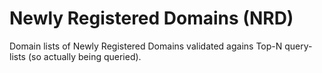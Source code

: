 # Newly Registered Domains (NRD)

Domain lists of Newly Registered Domains validated agains Top-N query-lists (so actually being queried).

